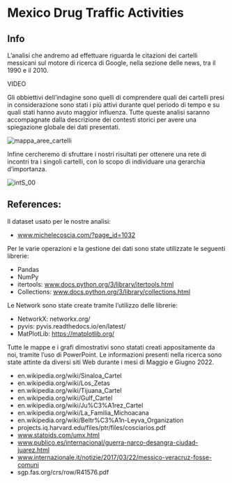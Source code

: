 # Mexico Drug Traffic Activities

## Info
L’analisi che andremo ad effettuare riguarda le citazioni dei cartelli messicani sul motore di ricerca di Google, nella sezione delle news, tra il 1990 e il 2010. 

VIDEO

Gli obbiettivi dell’indagine sono quelli di comprendere quali dei cartelli presi in considerazione sono stati i più attivi durante quel periodo di tempo e su quali stati hanno avuto maggior influenza. Tutte queste analisi saranno accompagnate dalla descrizione dei contesti storici per avere una spiegazione globale dei dati presentati.

![mappa_aree_cartelli](https://user-images.githubusercontent.com/104555763/175779396-958e6c23-098e-48b3-813a-18e7ffaa71f6.png)

Infine cercheremo di sfruttare i nostri risultati per ottenere una rete di incontri tra i singoli cartelli, con lo scopo di individuare una gerarchia d’importanza.

![intS_00](https://user-images.githubusercontent.com/104555763/175779428-767b590d-8478-4eb9-b3eb-315ac3dcd25a.png)

## References:
Il dataset usato per le nostre analisi:
* www.michelecoscia.com/?page_id=1032

Per le varie operazioni e la gestione dei dati sono state utilizzate le seguenti librerie:
* Pandas
* NumPy
* itertools: www.docs.python.org/3/library/itertools.html
* Collections: www.docs.python.org/3/library/collections.html

Le Network sono state create tramite l’utilizzo delle librerie:
* NetworkX: networkx.org/
* pyvis: pyvis.readthedocs.io/en/latest/
* MatPlotLib: https://matplotlib.org/

Tutte le mappe e i grafi dimostrativi sono statati creati appositamente da noi, tramite l’uso di PowerPoint.
Le informazioni presenti nella ricerca sono state attinte da diversi siti Web durante i mesi di Maggio e Giugno 2022.

* en.wikipedia.org/wiki/Sinaloa_Cartel
* en.wikipedia.org/wiki/Los_Zetas
* en.wikipedia.org/wiki/Tijuana_Cartel
* en.wikipedia.org/wiki/Gulf_Cartel
* en.wikipedia.org/wiki/Ju%C3%A1rez_Cartel
* en.wikipedia.org/wiki/La_Familia_Michoacana
* en.wikipedia.org/wiki/Beltr%C3%A1n-Leyva_Organization
* projects.iq.harvard.edu/files/ptr/files/cosciarios.pdf
* www.statoids.com/umx.html
* www.publico.es/internacional/guerra-narco-desangra-ciudad-juarez.html
* www.internazionale.it/notizie/2017/03/22/messico-veracruz-fosse-comuni
* sgp.fas.org/crs/row/R41576.pdf
